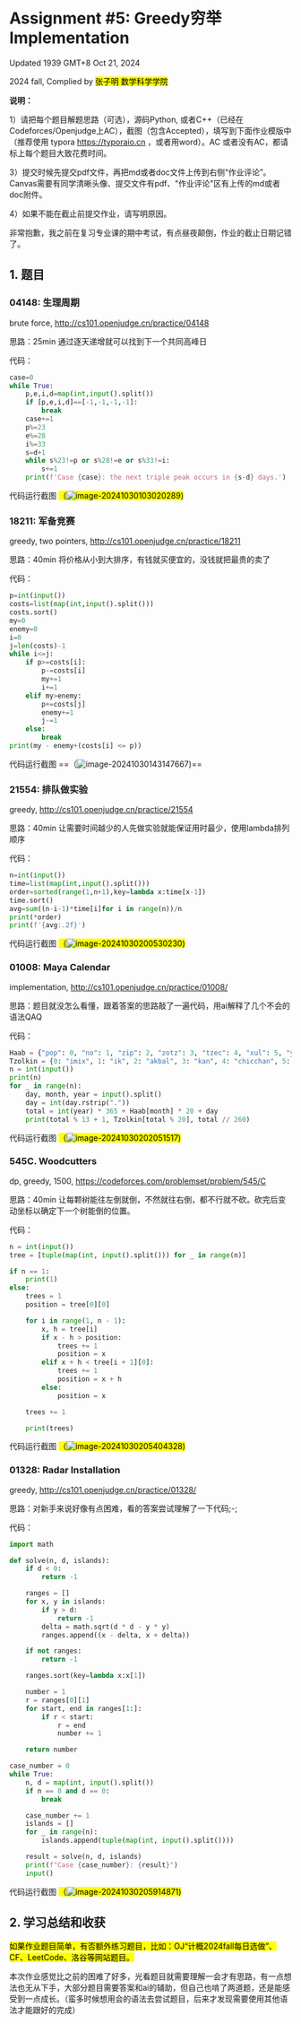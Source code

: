 # Assignment #5: Greedy穷举Implementation

Updated 1939 GMT+8 Oct 21, 2024

2024 fall, Complied by <mark>张子明 数学科学学院</mark>



**说明：**

1）请把每个题目解题思路（可选），源码Python, 或者C++（已经在Codeforces/Openjudge上AC），截图（包含Accepted），填写到下面作业模版中（推荐使用 typora https://typoraio.cn ，或者用word）。AC 或者没有AC，都请标上每个题目大致花费时间。

3）提交时候先提交pdf文件，再把md或者doc文件上传到右侧“作业评论”。Canvas需要有同学清晰头像、提交文件有pdf、"作业评论"区有上传的md或者doc附件。

4）如果不能在截止前提交作业，请写明原因。

非常抱歉，我之前在复习专业课的期中考试，有点昼夜颠倒，作业的截止日期记错了。



## 1. 题目

### 04148: 生理周期

brute force, http://cs101.openjudge.cn/practice/04148

思路：25min 通过逐天递增就可以找到下一个共同高峰日



代码：

```python
case=0
while True:
    p,e,i,d=map(int,input().split())
    if [p,e,i,d]==[-1,-1,-1,-1]:
        break
    case+=1
    p%=23
    e%=28
    i%=33
    s=d+1
    while s%23!=p or s%28!=e or s%33!=i:
        s+=1
    print(f'Case {case}: the next triple peak occurs in {s-d} days.')
```



代码运行截图 <mark>（![image-20241030103020289](C:\Users\Simon\AppData\Roaming\Typora\typora-user-images\image-20241030103020289.png))</mark>





### 18211: 军备竞赛

greedy, two pointers, http://cs101.openjudge.cn/practice/18211

思路：40min 将价格从小到大排序，有钱就买便宜的，没钱就把最贵的卖了



代码：

```python
p=int(input())
costs=list(map(int,input().split()))
costs.sort()
my=0
enemy=0
i=0
j=len(costs)-1
while i<=j:
    if p>=costs[i]:
        p-=costs[i]
        my+=1
        i+=1
    elif my>enemy:
        p+=costs[j]
        enemy+=1
        j-=1
    else:
        break
print(my - enemy+(costs[i] <= p))
```



代码运行截图 ==（![image-20241030143147667](C:\Users\Simon\AppData\Roaming\Typora\typora-user-images\image-20241030143147667.png))==





### 21554: 排队做实验

greedy, http://cs101.openjudge.cn/practice/21554

思路：40min 让需要时间越少的人先做实验就能保证用时最少，使用lambda排列顺序



代码：

```python
n=int(input())
time=list(map(int,input().split()))
order=sorted(range(1,n+1),key=lambda x:time[x-1])
time.sort()
avg=sum((n-i-1)*time[i]for i in range(n))/n
print(*order)
print(f'{avg:.2f}')
```



代码运行截图 <mark>（![image-20241030200530230](C:\Users\Simon\AppData\Roaming\Typora\typora-user-images\image-20241030200530230.png))</mark>





### 01008: Maya Calendar

implementation, http://cs101.openjudge.cn/practice/01008/

思路：题目就没怎么看懂，跟着答案的思路敲了一遍代码，用ai解释了几个不会的语法QAQ



代码：

```python
Haab = {"pop": 0, "no": 1, "zip": 2, "zotz": 3, "tzec": 4, "xul": 5, "yoxkin": 6, "mol": 7, "chen": 8, "yax": 9, "zac": 10, "ceh": 11, "mac": 12, "kankin": 13, "muan": 14, "pax": 15, "koyab": 16, "cumhu": 17, "uayet": 18}
Tzolkin = {0: "imix", 1: "ik", 2: "akbal", 3: "kan", 4: "chicchan", 5: "cimi", 6: "manik", 7: "lamat", 8: "muluk", 9: "ok", 10: "chuen", 11: "eb", 12: "ben", 13: "ix", 14: "mem", 15: "cib", 16: "caban", 17: "eznab", 18: "canac", 19: "ahau"}
n = int(input())
print(n)
for _ in range(n):
    day, month, year = input().split()
    day = int(day.rstrip("."))
    total = int(year) * 365 + Haab[month] * 20 + day
    print(total % 13 + 1, Tzolkin[total % 20], total // 260)
```



代码运行截图 <mark>（![image-20241030202051517](C:\Users\Simon\AppData\Roaming\Typora\typora-user-images\image-20241030202051517.png))</mark>





### 545C. Woodcutters

dp, greedy, 1500, https://codeforces.com/problemset/problem/545/C

思路：40min 让每颗树能往左倒就倒，不然就往右倒，都不行就不砍。砍完后变动坐标以确定下一个树能倒的位置。



代码：

```python
n = int(input())
tree = [tuple(map(int, input().split())) for _ in range(n)]

if n == 1:
    print(1)
else:
    trees = 1
    position = tree[0][0]

    for i in range(1, n - 1):
        x, h = tree[i]
        if x - h > position:
            trees += 1
            position = x
        elif x + h < tree[i + 1][0]:
            trees += 1
            position = x + h
        else:
            position = x

    trees += 1

    print(trees)
```



代码运行截图 <mark>（![image-20241030205404328](C:\Users\Simon\AppData\Roaming\Typora\typora-user-images\image-20241030205404328.png))</mark>





### 01328: Radar Installation

greedy, http://cs101.openjudge.cn/practice/01328/

思路：对新手来说好像有点困难，看的答案尝试理解了一下代码;-;



代码：

```python
import math

def solve(n, d, islands):
    if d < 0:
        return -1

    ranges = []
    for x, y in islands:
        if y > d:
            return -1
        delta = math.sqrt(d * d - y * y)
        ranges.append((x - delta, x + delta))

    if not ranges:
        return -1

    ranges.sort(key=lambda x:x[1])

    number = 1
    r = ranges[0][1]
    for start, end in ranges[1:]:
        if r < start:
            r = end
            number += 1

    return number

case_number = 0
while True:
    n, d = map(int, input().split())
    if n == 0 and d == 0:
        break

    case_number += 1
    islands = []
    for _ in range(n):
        islands.append(tuple(map(int, input().split())))

    result = solve(n, d, islands)
    print(f"Case {case_number}: {result}")
    input()
```



代码运行截图 <mark>（![image-20241030205914871](C:\Users\Simon\AppData\Roaming\Typora\typora-user-images\image-20241030205914871.png))</mark>





## 2. 学习总结和收获

<mark>如果作业题目简单，有否额外练习题目，比如：OJ“计概2024fall每日选做”、CF、LeetCode、洛谷等网站题目。</mark>

本次作业感觉比之前的困难了好多，光看题目就需要理解一会才有思路，有一点想法也无从下手，大部分题目需要答案和ai的辅助，但自己也啃了两道题，还是能感受到一点成长。（蛮多时候想用会的语法去尝试题目，后来才发现需要使用其他语法才能跟好的完成）



